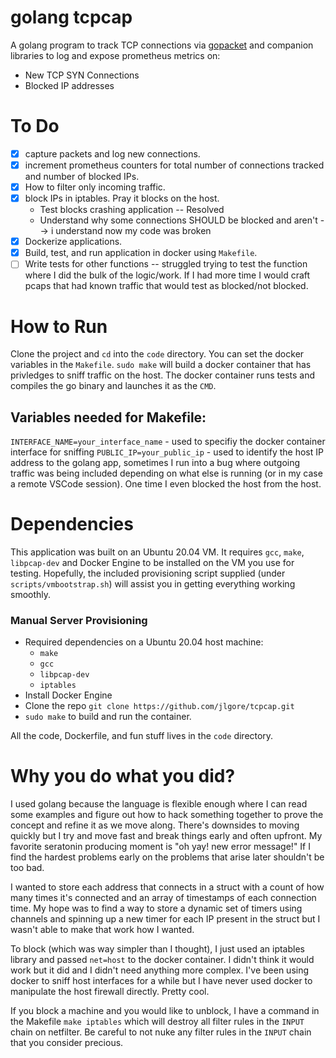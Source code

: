 # golang tcpcap

A golang program to track TCP connections via [gopacket](https://github.com/google/gopacket) and companion libraries to log and expose prometheus metrics on:

* New TCP SYN Connections
* Blocked IP addresses

# To Do

- [x] capture packets and log new connections.
- [x] increment prometheus counters for total number of connections tracked and number of blocked IPs.
- [x] How to filter only incoming traffic.
- [x] block IPs in iptables. Pray it blocks on the host.
    * Test blocks crashing application -- Resolved
    * Understand why some connections SHOULD be blocked and aren't --> i understand now my code was broken
- [x] Dockerize applications.
- [X] Build, test, and run application in docker using `Makefile`.
- [ ] Write tests for other functions -- struggled trying to test the function where I did the bulk of the logic/work. If I had more time I would craft pcaps that had known traffic that would test as blocked/not blocked. 

# How to Run

Clone the project and `cd` into the `code` directory. You can set the docker variables in the  `Makefile`. `sudo make` will build a docker container that has privledges to sniff traffic on the host. The docker container runs tests and compiles the go binary and launches it as the `CMD`. 

## Variables needed for Makefile:

`INTERFACE_NAME=your_interface_name` - used to specifiy the docker container interface for sniffing
`PUBLIC_IP=your_public_ip` - used to identify the host IP address to the golang app, sometimes I run into a bug where outgoing traffic was being included depending on what else is running (or in my case a remote VSCode session). One time I even blocked the host from the host.

# Dependencies

This application was built on an Ubuntu 20.04 VM. It requires `gcc`, `make`, `libpcap-dev` and Docker Engine to be installed on the VM you use for testing. Hopefully, the included provisioning script supplied (under `scripts/vmbootstrap.sh`) will assist you in getting everything working smoothly. 

### Manual Server Provisioning

* Required dependencies on a Ubuntu 20.04 host machine:
    * `make`
    * `gcc`
    * `libpcap-dev`
    * `iptables`
* Install Docker Engine
* Clone the repo `git clone https://github.com/jlgore/tcpcap.git`
* `sudo make` to build and run the container.

All the code, Dockerfile, and fun stuff lives in the `code` directory.

# Why you do what you did?

I used golang because the language is flexible enough where I can read some examples and figure out how to hack something together to prove the concept and refine it as we move along. There's downsides to moving quickly but I try and move fast and break things early and often upfront. My favorite seratonin producing moment is "oh yay! new error message!" If I find the hardest problems early on the problems that arise later shouldn't be too bad. 

I wanted to store each address that connects in a struct with a count of how many times it's connected and an array of timestamps of each connection time. My hope was to find a way to store a dynamic set of timers using channels and spinning up a new timer for each IP present in the struct but I wasn't able to make that work how I wanted.

To block (which was way simpler than I thought), I just used an iptables library and passed `net=host` to the docker container. I didn't think it would work but it did and I didn't need anything more complex. I've been using docker to sniff host interfaces for a while but I have never used docker to manipulate the host firewall directly. Pretty cool.

If you block a machine and you would like to unblock, I have a command in the Makefile `make iptables` which will destroy all filter rules in the `INPUT` chain on netfilter. Be careful to not nuke any filter rules in the `INPUT` chain that you consider precious. 
